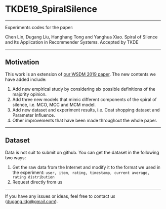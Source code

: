 # TKDE19_SpiralSilence
---
Experiments codes for the paper:

Chen Lin, Dugang Liu, Hanghang Tong and Yanghua Xiao. Spiral of Silence and Its Application in Recommender Systems. Accepted by TKDE

<!--**Please cite our TKDE paper if you use our codes. Thanks!**-->

---
## Motivation
This work is an extension of [our WSDM 2019 paper](http://www.sfu.ca/~zhilinz/publication/fp5200-liuA.pdf). The new contents we have added include:

1. Add new empirical study by considering six possible definitions of the majority opinion.
2. Add three new models that mimic different components of the spiral of silence, i.e. MCO, MCC and MCM model.
3. Add new dataset and experiment results, i.e. Coat shopping dataset and Parameter Influence.
4. Other improvements that have been made throughout the whole paper.

---
## Dataset
Data is not suit to submit on github. You can get the dataset in the following two ways:

1. Get the raw data from the Internet and modify it to the format we used in the experiment: `user, item, rating, timestamp, current average, rating distribution`
2. Request directly from us

---
If you have any issues or ideas, feel free to contact us (<dugang.ldg@gmail.com>).

